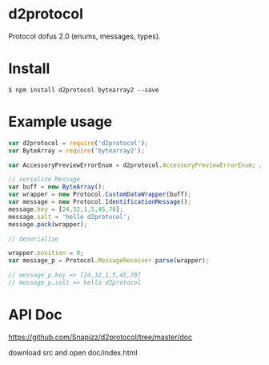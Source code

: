 # d2protocol

Protocol dofus 2.0 (enums, messages, types).

# Install

```
$ npm install d2protocol bytearray2 --save
```

# Example usage

``` js
var d2protocol = require('d2protocol');
var ByteArray = require('bytearray2');

var AccessoryPreviewErrorEnum = d2protocol.AccessoryPreviewErrorEnum; // access all enum like this

// serialize Message
var buff = new ByteArray();
var wrapper = new Protocol.CustomDataWrapper(buff);
var message = new Protocol.IdentificationMessage();
message.key = [24,32,1,5,45,78];
message.salt = 'hello d2protocol';
message.pack(wrapper);

// deserialize

wrapper.position = 0;
var message_p = Protocol.MessageReceiver.parse(wrapper);

// message_p.key => [24,32,1,5,45,78]
// message_p.salt => hello d2protocol
```

# API Doc

https://github.com/Snapizz/d2protocol/tree/master/doc

download src and open doc/index.html
